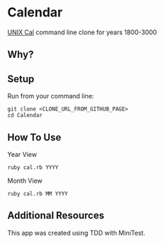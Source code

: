 Calendar
==================

[UNIX Cal](http://en.wikipedia.org/wiki/Cal_(Unix)) command line clone for years 1800-3000

Why?
-----------


Setup
------
Run from your command line:
```
git clone <CLONE_URL_FROM_GITHUB_PAGE>
cd Calendar
```

How To Use
-----------
Year View
```
ruby cal.rb YYYY
```
Month View
```
ruby cal.rb MM YYYY
```

Additional Resources
--------------------
This app was created using TDD with MiniTest.